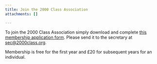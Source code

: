 ```yaml
---
title: Join the 2000 Class Association
attachments: []

---
```

To join the 2000 Class Association simply download and complete [this membership application form](/uploads/2019/09/02/Membership_Application_2000CA_2019.pdf). Please send it to the secretary at [sec@2000class.org](mailto:sec@2000class.org).

Membership is free for the first year and £20 for subsequent years for an individual.